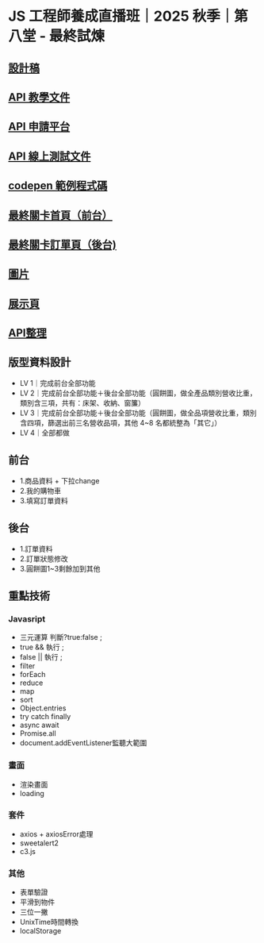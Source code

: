 # JS 工程師養成直播班｜2025 秋季｜第八堂 - 最終試煉

## [設計稿](https://www.figma.com/design/TYWAGS7lgu9OFUrnp9yT9B/JS%E7%9B%B4%E6%92%AD%E7%8F%AD-Week8?node-id=1-2&p=f&t=vvhWB8j7lCKdMdhy-0)
 
## [API 教學文件](https://chalk-freedom-ec6.notion.site/API-8b5b74eb052b451faf28013d76811fac)

## [API 申請平台](https://livejs-api.hexschool.io/)

## [API 線上測試文件](https://hexschool.github.io/hexschoolliveswagger/)

## [codepen 範例程式碼](https://codepen.io/hexschool/pen/JjERgYq)

## [最終關卡首頁（前台）](https://codepen.io/hexschool/pen/ExLbePp)

## [最終關卡訂單頁（後台)](https://codepen.io/hexschool/pen/WNJXgrR)

## [圖片](https://github.com/hexschool/js-training) 

## [展示頁](https://marcochiu.github.io/20251107_1/index.html)

## [API整理](https://www.notion.so/API-28f3a2aa0f8880038c71e467e2486c56)
 
## 版型資料設計
- LV 1｜完成前台全部功能
- LV 2｜完成前台全部功能＋後台全部功能（圓餅圖，做全產品類別營收比重，類別含三項，共有：床架、收納、窗簾）
- LV 3｜完成前台全部功能＋後台全部功能（圓餅圖，做全品項營收比重，類別含四項，篩選出前三名營收品項，其他 4~8 名都統整為「其它」）
- LV 4｜全部都做

## 前台
- 1.商品資料 + 下拉change
- 2.我的購物車
- 3.填寫訂單資料
## 後台
- 1.訂單資料
- 2.訂單狀態修改
- 3.圓餅圖1~3剩餘加到其他

## 重點技術
### Javasript
- 三元運算 判斷?true:false ;
- true && 執行 ;
- false || 執行 ;
- filter
- forEach
- reduce
- map
- sort
- Object.entries
- try catch finally
- async await
- Promise.all
- document.addEventListener監聽大範圍
### 畫面
- 渲染畫面
- loading
### 套件
- axios + axiosError處理
- sweetalert2
- c3.js
### 其他
- 表單驗證
- 平滑到物件  
- 三位一撇
- UnixTime時間轉換
- localStorage